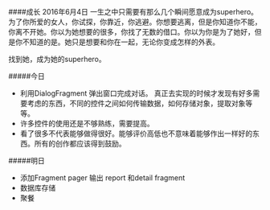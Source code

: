 ####成长 2016年6月4日
一生之中只需要有那么几个瞬间愿意成为superhero。为了你所爱的女人，你试探，你靠近，你逃避。你想要逃离，但是你知道你不能，你离不开她。你以为她想要的很多，你找了无数的借口。你以为你是为了她好，但是你不知道的是。她只是想要和你在一起，无论你变成怎样的外表。

找到她，成为她的superhero。

#####今日
+ 利用DialogFragment 弹出窗口完成对话。 真正去实现的时候才发现有好多需要考虑的东西，不同的控件之间如何传输数据，如何存储对象，提取对象等等。
+ 许多控件的使用还是不够熟练，需要提高。
+ 看了很多不代表能够做得很好。能够评价高低也不意味着能够作出一样好的东西。所有的创作都应该得到鼓励。

#####明日
+ 添加Fragment pager 输出 report 和detail fragment
+ 数据库存储
+ 聚餐